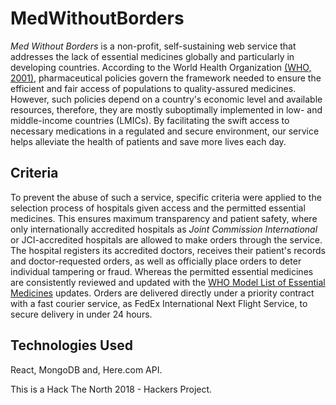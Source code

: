 # MedWithoutBorders
*Med Without Borders* is a non-profit, self-sustaining web service that addresses the lack of essential medicines globally and particularly in developing countries. According to the World Health Organization [(WHO, 2001)](https://www.sciencedirect.com/science/article/pii/B9780128112281000236#bib36), pharmaceutical policies govern the framework needed to ensure the efficient and fair access of populations to quality-assured medicines. However, such policies depend on a country's economic level and available resources, therefore, they are mostly suboptimally implemented in low- and middle-income countries (LMICs). By facilitating the swift access to necessary medications in a regulated and secure environment, our service helps alleviate the health of patients and save more lives each day.   

## Criteria
To prevent the abuse of such a service, specific criteria were applied to the selection process of hospitals given access and the permitted essential medicines. This ensures maximum transparency and patient safety, where only internationally accredited hospitals as *Joint Commission International* or JCI-accredited hospitals are allowed to make orders through the service. The hospital registers its accredited doctors, receives their patient's records and doctor-requested orders, as well as officially place orders to deter individual tampering or fraud. Whereas the permitted essential medicines are consistently reviewed and updated with the [WHO Model List of Essential Medicines](http://www.who.int/medicines/publications/essentialmedicines/en/) updates. Orders are delivered directly under a priority contract with a fast courier service, as FedEx International Next Flight Service, to secure delivery in under 24 hours. 

## Technologies Used
React, MongoDB and, Here.com API.

This is a Hack The North 2018 - Hackers Project. 

